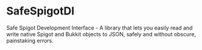# SafeSpigotDI
Safe Spigot Development Interface - A library that lets you easily read and write native Spigot and Bukkit objects to JSON, safely and without obscure, painstaking errors.

